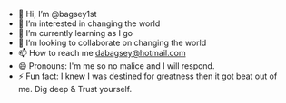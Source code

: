 - 👋 Hi, I’m @bagsey1st
- 👀 I’m interested in changing the world
- 🌱 I’m currently learning as I go
- 💞️ I’m looking to collaborate on changing the world
- 📫 How to reach me dabagsey@hotmail.com
- 😄 Pronouns: I'm me so no malice and I will respond. 
- ⚡ Fun fact: I knew I was destined for greatness then it got beat out of me. Dig deep & Trust yourself. 

<!---
bagsey1st/bagsey1st is a ✨ special ✨ repository because its `README.md` (this file) appears on your GitHub profile.
You can click the Preview link to take a look at your changes.
--->
